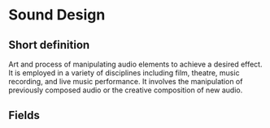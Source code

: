 # Sound Design
## Short definition
Art and process of manipulating audio elements to achieve a desired effect. It is employed in a variety of disciplines including film, theatre, music recording, and live music performance.  It involves the manipulation of previously composed audio or the creative composition of new audio.
## Fields
